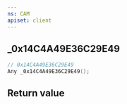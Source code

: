 ```yaml
---
ns: CAM
apiset: client
---
```

## _0x14C4A49E36C29E49

```c
// 0x14C4A49E36C29E49
Any _0x14C4A49E36C29E49();
```



## Return value